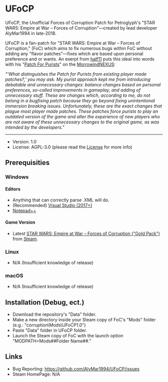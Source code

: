 # UFoCP
UFoCP, the Unofficial Forces of Corruption Patch for Petroglyph's "STAR WARS: Empire at War – Forces of Corruption"—created by lead developer AlyMar1994 in late-2018.

UFoCP is a fan-patch for "STAR WARS: Empire at War – Forces of Corruption," (FoC) which aims to fix numerous bugs within FoC without adding any "flavor patches"—fixes which are based upon personal preference and or wants. An exerpt from [half11](https://www.nexusmods.com/morrowind/users/36879320) puts this ideal into words with his "[Patch For Purists](https://www.nexusmods.com/morrowind/mods/45096/)" on the [MorrowindNEXUS](https://www.nexusmods.com/morrowind/):

*"'What distinguishes the Patch for Purists from existing player made patches?,' you may ask. My purist approach kept me from introducing debatable and unnecessary changes: balance changes based on personal preferences, so-called improvements in gameplay, and adding of unnecessary stuff. These are changes which, according to me, do not belong in a bugfixing patch because they go beyond fixing unintentional immersion breaking issues. Unfortunately, these are the exact changes that plague most player made patches. These patches force purists to play an outdated version of the game and alter the experience of new players who are not aware of these unnecessary changes to the original game, as was intended by the developers."*

---

* Version: 1.0
* License: AGPL-3.0 (please read the [License](https://github.com/AlyMar1994/UFoCP/blob/master/LICENSE) for more info)

## Prerequisities
### Windows
#### Editors
* Anything that can correctly parse .XML will do.
* (Recommended) [Visual Studio (2017+)](https://www.visualstudio.com/vs/community/)
* [Notepad++](https://notepad-plus-plus.org/)

#### Game Version
* Latest [STAR WARS: Empire at War – Forces of Corruption ("Gold Pack")](https://store.steampowered.com/app/32470/STAR_WARS_Empire_at_War__Gold_Pack/) from [Steam](https://store.steampowered.com/).

### Linux
* N/A (Insufficient knowledge of release)

### macOS
* N/A (Insufficient knowledge of release)

## Installation (Debug, ect.)
* Download the repository's "Data" folder.
* Make a new directory inside your Steam copy of FoC's "Mods" folder (e.g.: "corruption\Mods\UFoCP1.0")
* Paste "Data" folder in UFoCP folder.
* Launch the Steam copy of FoC with the launch option "MODPATH=Mods\##Folder Name##."

## Links
- Bug Reporting: https://github.com/AlyMar1994/UFoCP/issues
- Steam HomePage: N/A
